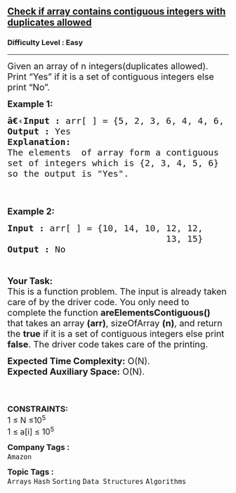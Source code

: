 <h2><a href="https://www.geeksforgeeks.org/problems/check-if-array-contains-contiguous-integers-with-duplicates-allowed2046/1?page=1&category=Hash&difficulty=Easy&status=unsolved&sortBy=submissions">Check if array contains contiguous integers with duplicates allowed</a></h2><h3>Difficulty Level : Easy</h3><hr><div class="problems_problem_content__Xm_eO"><p><span style="font-size:20px">Given an array of n integers(duplicates allowed). Print “Yes” if it is a set of contiguous integers else print “No”.</span></p>

<p><span style="font-size:20px"><strong>Example 1:</strong></span></p>

<pre><span style="font-size:20px"><strong>â€‹</strong><strong>Input :</strong> arr[ ] = {5,&nbsp;2,&nbsp;3,&nbsp;6, 4, 4, 6, 6}
<strong>Output :</strong> Yes
<strong>Explanation:</strong>
The elements&nbsp; of array form a contiguous 
set of integers which is {2, 3, 4, 5, 6} 
so the output is "Yes".


</span></pre>

<p><span style="font-size:20px"><strong>Example 2:</strong></span></p>

<pre><span style="font-size:20px"><strong>Input :</strong> arr[ ] = {10,&nbsp;14,&nbsp;10,&nbsp;12,&nbsp;12,&nbsp;
                              13,&nbsp;15} <strong>
Output :</strong> No</span></pre>

<p><br>
<br>
<span style="font-size:20px"><strong>Your Task:</strong><br>
This is a function problem. The input is already taken care of by the driver code. You only need to complete the function <strong>areElementsContiguous()</strong> that takes an array <strong>(arr)</strong>, sizeOfArray <strong>(n)</strong>, and return the <strong>true</strong> if it is a set of contiguous integers else print <strong>false</strong>. The driver code takes care of the printing.</span></p>

<p><span style="font-size:20px"><strong>Expected Time Complexity:</strong>&nbsp;O(N).<br>
<strong>Expected Auxiliary Space:</strong>&nbsp;O(N).</span></p>

<p><br>
&nbsp;</p>

<p><span style="font-size:18px"><strong>CONSTRAINTS:</strong><br>
1 ≤ N ≤10<sup>5</sup><br>
1 ≤ a[i] ≤ 10<sup>5</sup></span></p>
</div><p><span style=font-size:18px><strong>Company Tags : </strong><br><code>Amazon</code>&nbsp;<br><p><span style=font-size:18px><strong>Topic Tags : </strong><br><code>Arrays</code>&nbsp;<code>Hash</code>&nbsp;<code>Sorting</code>&nbsp;<code>Data Structures</code>&nbsp;<code>Algorithms</code>&nbsp;